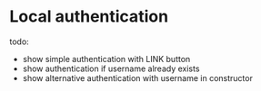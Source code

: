 # Local authentication

todo:
- show simple authentication with LINK button
- show authentication if username already exists
- show alternative authentication with username in constructor
